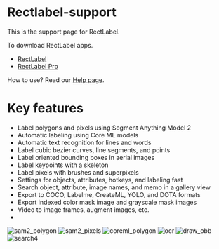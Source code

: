 # Rectlabel-support
This is the support page for RectLabel.

To download RectLabel apps.
- [RectLabel](https://apps.apple.com/app/id1210181730)
- [RectLabel Pro](https://apps.apple.com/app/id1490990105)

How to use? Read our [Help page](https://rectlabel.com/help/).

# Key features
- Label polygons and pixels using Segment Anything Model 2
- Automatic labeling using Core ML models
- Automatic text recognition for lines and words
- Label cubic bezier curves, line segments, and points
- Label oriented bounding boxes in aerial images
- Label keypoints with a skeleton
- Label pixels with brushes and superpixels
- Settings for objects, attributes, hotkeys, and labeling fast
- Search object, attribute, image names, and memo in a gallery view
- Export to COCO, Labelme, CreateML, YOLO, and DOTA formats
- Export indexed color mask image and grayscale mask images
- Video to image frames, augment images, etc.
- 
![sam2_polygon](https://github.com/user-attachments/assets/573d0b14-03a8-4853-9e2c-6c831219622e)
![sam2_pixels](https://github.com/user-attachments/assets/307f5450-cadd-413b-9b84-8de702b8d4dc)
![coreml_polygon](https://github.com/ryouchinsa/ryouchinsa.github.io/assets/1954306/d6e280ab-d55f-41e4-8eb4-2e098001020e)
![ocr](https://github.com/ryouchinsa/ryouchinsa.github.io/assets/1954306/e1d6899f-9de3-4914-a65e-3886fddb3046)
![draw_obb](https://github.com/ryouchinsa/ryouchinsa.github.io/assets/1954306/422819be-3fca-46b0-850c-6aa2f60df30c)
![search4](https://github.com/ryouchinsa/Rectlabel-support/assets/1954306/26267845-11d4-4bfe-8531-60a8035cdac4)







